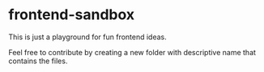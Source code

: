 # frontend-sandbox

This is just a playground for fun frontend ideas.

Feel free to contribute by creating a new folder with descriptive name that contains the files.
